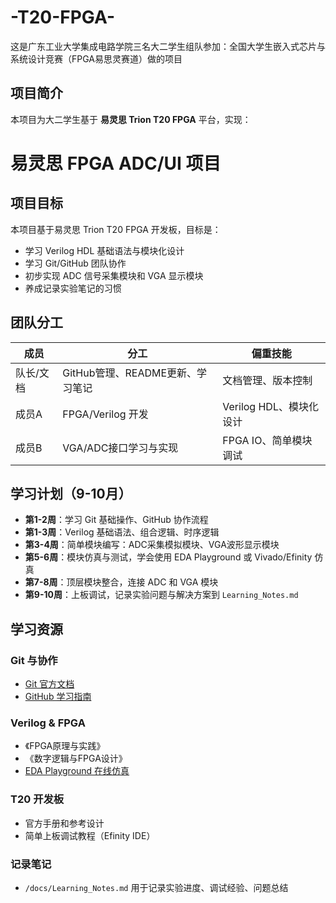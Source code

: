 # -T20-FPGA-
这是广东工业大学集成电路学院三名大二学生组队参加：全国大学生嵌入式芯片与系统设计竞赛（FPGA易思灵赛道）做的项目

## 项目简介
本项目为大二学生基于 **易灵思 Trion T20 FPGA** 平台，实现：
# 易灵思 FPGA ADC/UI 项目

## 项目目标
本项目基于易灵思 Trion T20 FPGA 开发板，目标是：
- 学习 Verilog HDL 基础语法与模块化设计
- 学习 Git/GitHub 团队协作
- 初步实现 ADC 信号采集模块和 VGA 显示模块
- 养成记录实验笔记的习惯

## 团队分工
| 成员 | 分工 | 偏重技能 |
|------|------|----------|
| 队长/文档 | GitHub管理、README更新、学习笔记 | 文档管理、版本控制 |
| 成员A | FPGA/Verilog 开发 | Verilog HDL、模块化设计 |
| 成员B | VGA/ADC接口学习与实现 | FPGA IO、简单模块调试 |

## 学习计划（9-10月）
- **第1-2周**：学习 Git 基础操作、GitHub 协作流程  
- **第1-3周**：Verilog 基础语法、组合逻辑、时序逻辑  
- **第3-4周**：简单模块编写：ADC采集模拟模块、VGA波形显示模块  
- **第5-6周**：模块仿真与测试，学会使用 EDA Playground 或 Vivado/Efinity 仿真  
- **第7-8周**：顶层模块整合，连接 ADC 和 VGA 模块  
- **第9-10周**：上板调试，记录实验问题与解决方案到 `Learning_Notes.md`  

## 学习资源
### Git 与协作
- [Git 官方文档](https://git-scm.com/doc)
- [GitHub 学习指南](https://guides.github.com/)

### Verilog & FPGA
- 《FPGA原理与实践》  
- 《数字逻辑与FPGA设计》  
- [EDA Playground 在线仿真](https://www.edaplayground.com/)

### T20 开发板
- 官方手册和参考设计
- 简单上板调试教程（Efinity IDE）

### 记录笔记
- `/docs/Learning_Notes.md` 用于记录实验进度、调试经验、问题总结

